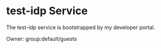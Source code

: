 # test-idp Service

The test-idp service is bootstrapped by my developer portal.

Owner: group:default/guests
